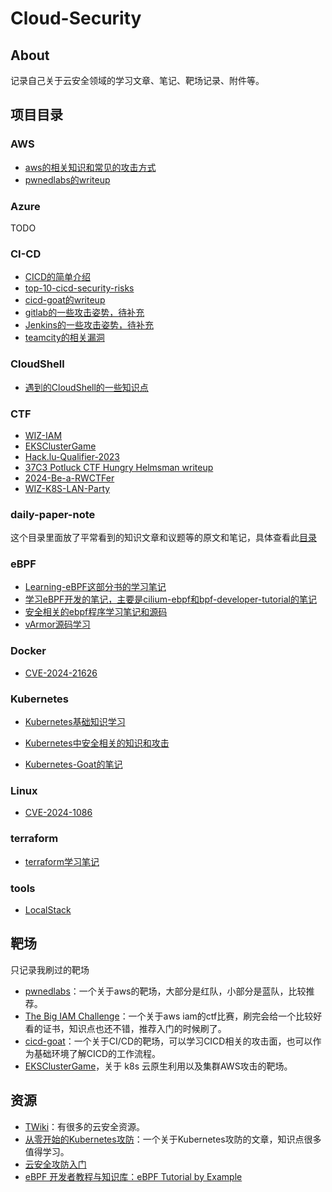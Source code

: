 # Cloud-Security

## About

记录自己关于云安全领域的学习文章、笔记、靶场记录、附件等。



## 项目目录

### AWS

- [aws的相关知识和常见的攻击方式](./AWS/README.md)
- [pwnedlabs的writeup](./AWS/pwnedlabs/pwnedlabs.md)

### Azure

TODO

### CI-CD

- [CICD的简单介绍](./CI-CD/)
- [top-10-cicd-security-risks](./CI-CD/top-10-cicd-security-risks)
- [cicd-goat的writeup](./CI-CD/cicd-goat/)
- [gitlab的一些攻击姿势，待补充](./CI-CD/gitlab)
- [Jenkins的一些攻击姿势，待补充](./CI-CD/Jenkins)
- [teamcity的相关漏洞](./CI-CD/teamcity)

### CloudShell

- [遇到的CloudShell的一些知识点](./CloudShell)

  

### CTF

- [WIZ-IAM](./CTF/WIZ-IAM)
- [EKSClusterGame](./CTF/EKSClusterGame/)
- [Hack.lu-Qualifier-2023](./CTF/2023-Hack.lu/README.md)
- [37C3 Potluck CTF Hungry Helmsman writeup](./CTF/37C3-Potluck-CTF/)
- [2024-Be-a-RWCTFer](./CTF/2024-Be-a-RWCTFer)
- [WIZ-K8S-LAN-Party](./CTF/WIZ-K8S-LAN-Party/)



### daily-paper-note

这个目录里面放了平常看到的知识文章和议题等的原文和笔记，具体查看此[目录](./daily-paper-note)

### eBPF

- [Learning-eBPF这部分书的学习笔记](./eBPF/Learning-eBPF-book/)
- [学习eBPF开发的笔记，主要是cilium-ebpf和bpf-developer-tutorial的笔记](./eBPF/Learning-eBPF-develop/)
- [安全相关的ebpf程序学习笔记和源码](./eBPF/Security-With-eBPF/)
- [vArmor源码学习](./eBPF/vArmor)

### Docker

- [CVE-2024-21626](./Docker/CVE-2024-21626/)

### Kubernetes

- [Kubernetes基础知识学习](./Kubernetes/基础知识.md)

- [Kubernetes中安全相关的知识和攻击](./Kubernetes/Kubernetes安全问题.md)

- [Kubernetes-Goat的笔记](./Kubernetes/Kubernetes-Goat.md)

### Linux

- [CVE-2024-1086](./Linux/Privilege%20Escalation/CVE-2024-1086)

### terraform

- [terraform学习笔记](./terraform)

### tools

- [LocalStack](./tools/LocalStack/)

## 靶场

只记录我刷过的靶场

- [pwnedlabs](https://pwnedlabs.io/)：一个关于aws的靶场，大部分是红队，小部分是蓝队，比较推荐。
- [The Big IAM Challenge](https://bigiamchallenge.com/challenge/1)：一个关于aws iam的ctf比赛，刷完会给一个比较好看的证书，知识点也还不错，推荐入门的时候刷了。
- [cicd-goat](https://github.com/cider-security-research/cicd-goat)：一个关于CI/CD的靶场，可以学习CICD相关的攻击面，也可以作为基础环境了解CICD的工作流程。
-  [EKSClusterGame](https://eksclustergames.com/challenge/1)，关于 k8s 云原生利用以及集群AWS攻击的靶场。

## 资源

- [TWiki](https://wiki.teamssix.com/CloudSecurityResources/)：有很多的云安全资源。
- [从零开始的Kubernetes攻防](https://github.com/neargle/my-re0-k8s-security#从零开始的kubernetes攻防)：一个关于Kubernetes攻防的文章，知识点很多值得学习。
- [云安全攻防入门](https://lzcloudsecurity.gitbook.io/)
- [eBPF 开发者教程与知识库：eBPF Tutorial by Example](https://github.com/eunomia-bpf/bpf-developer-tutorial/tree/main)
